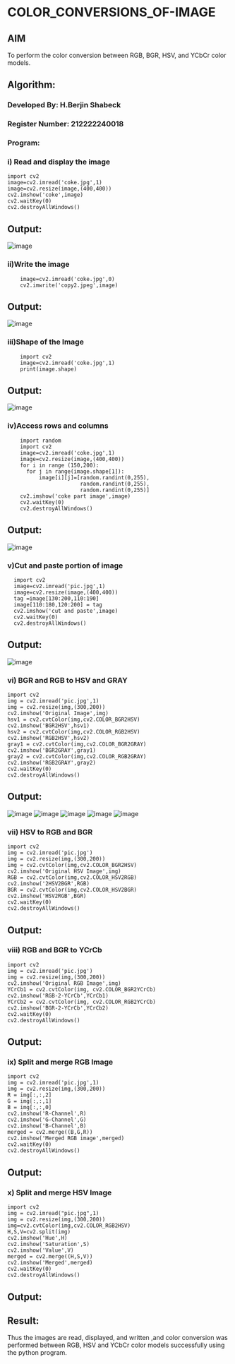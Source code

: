 # COLOR_CONVERSIONS_OF-IMAGE
## AIM
To perform the color conversion between RGB, BGR, HSV, and YCbCr color models.
## Algorithm:
### Developed By: H.Berjin Shabeck
### Register Number: 212222240018
### Program:

### i) Read and display the image

```
import cv2
image=cv2.imread('coke.jpg',1)
image=cv2.resize(image,(400,400))
cv2.imshow('coke',image)
cv2.waitKey(0)
cv2.destroyAllWindows()
```


## Output:
![image](https://github.com/user-attachments/assets/48b324ff-2d4a-4fc8-85e2-4699c2b73c22)



### ii)Write the image
```
    image=cv2.imread('coke.jpg',0)
    cv2.imwrite('copy2.jpeg',image)
```
## Output:
![image](https://github.com/user-attachments/assets/f778bd1a-11ea-498a-b2ac-495a535a250a)



### iii)Shape of the Image
```
    import cv2
    image=cv2.imread('coke.jpg',1)
    print(image.shape)
```
## Output:
![image](https://github.com/user-attachments/assets/b8ac80e9-c9ca-4116-a277-b2da2b0927d0)


### iv)Access rows and columns
```
    import random
    import cv2
    image=cv2.imread('coke.jpg',1)
    image=cv2.resize(image,(400,400))
    for i in range (150,200):
      for j in range(image.shape[1]):
          image[i][j]=[random.randint(0,255),
                       random.randint(0,255),
                       random.randint(0,255)] 
    cv2.imshow('coke part image',image)
    cv2.waitKey(0)
    cv2.destroyAllWindows()
```
## Output:
![image](https://github.com/user-attachments/assets/9da91a3b-4667-4cbc-9f0c-9d3c4beb6f20)



### v)Cut and paste portion of image
```
  import cv2
  image=cv2.imread('pic.jpg',1)
  image=cv2.resize(image,(400,400))
  tag =image[130:200,110:190]
  image[110:180,120:200] = tag
  cv2.imshow('cut and paste',image)
  cv2.waitKey(0)
  cv2.destroyAllWindows()
```
## Output:
![image](https://github.com/user-attachments/assets/57100059-7ec2-4fa8-b9ad-374c2670767e)



### vi) BGR and RGB to HSV and GRAY
```
import cv2
img = cv2.imread('pic.jpg',1)
img = cv2.resize(img,(300,200))
cv2.imshow('Original Image',img)
hsv1 = cv2.cvtColor(img,cv2.COLOR_BGR2HSV)
cv2.imshow('BGR2HSV',hsv1)
hsv2 = cv2.cvtColor(img,cv2.COLOR_RGB2HSV)
cv2.imshow('RGB2HSV',hsv2)
gray1 = cv2.cvtColor(img,cv2.COLOR_BGR2GRAY)
cv2.imshow('BGR2GRAY',gray1)
gray2 = cv2.cvtColor(img,cv2.COLOR_RGB2GRAY)
cv2.imshow('RGB2GRAY',gray2)
cv2.waitKey(0)
cv2.destroyAllWindows()
```
## Output:
![image](https://github.com/user-attachments/assets/6ea548c2-cf2d-4857-91bd-4de84cf0c875) ![image](https://github.com/user-attachments/assets/f5919a2f-d3c9-4560-88aa-9972d3df77ce) ![image](https://github.com/user-attachments/assets/2b7266a0-95ef-4e7d-be3e-bc9e654cbad4) ![image](https://github.com/user-attachments/assets/c2399fd6-4da6-4d7b-a8a5-e820340a7605) ![image](https://github.com/user-attachments/assets/d1195a7d-ec92-4c98-a020-df406c4932bc)








### vii) HSV to RGB and BGR
```
import cv2
img = cv2.imread('pic.jpg')
img = cv2.resize(img,(300,200))
img = cv2.cvtColor(img,cv2.COLOR_BGR2HSV)
cv2.imshow('Original HSV Image',img)
RGB = cv2.cvtColor(img,cv2.COLOR_HSV2RGB)
cv2.imshow('2HSV2BGR',RGB)
BGR = cv2.cvtColor(img,cv2.COLOR_HSV2BGR)
cv2.imshow('HSV2RGB',BGR)
cv2.waitKey(0)
cv2.destroyAllWindows()
```
## Output:



### viii) RGB and BGR to YCrCb
```
import cv2
img = cv2.imread('pic.jpg')
img = cv2.resize(img,(300,200))
cv2.imshow('Original RGB Image',img)
YCrCb1 = cv2.cvtColor(img, cv2.COLOR_BGR2YCrCb)
cv2.imshow('RGB-2-YCrCb',YCrCb1)
YCrCb2 = cv2.cvtColor(img, cv2.COLOR_RGB2YCrCb)
cv2.imshow('BGR-2-YCrCb',YCrCb2)
cv2.waitKey(0)
cv2.destroyAllWindows()
```
## Output:




### ix) Split and merge RGB Image
```
import cv2
img = cv2.imread('pic.jpg',1)
img = cv2.resize(img,(300,200))
R = img[:,:,2]
G = img[:,:,1]
B = img[:,:,0]
cv2.imshow('R-Channel',R)
cv2.imshow('G-Channel',G)
cv2.imshow('B-Channel',B)
merged = cv2.merge((B,G,R))
cv2.imshow('Merged RGB image',merged)
cv2.waitKey(0)
cv2.destroyAllWindows()
```

## Output:




### x) Split and merge HSV Image
```
import cv2
img = cv2.imread("pic.jpg",1)
img = cv2.resize(img,(300,200))
img=cv2.cvtColor(img,cv2.COLOR_RGB2HSV)
H,S,V=cv2.split(img)
cv2.imshow('Hue',H)
cv2.imshow('Saturation',S)
cv2.imshow('Value',V)
merged = cv2.merge((H,S,V))
cv2.imshow('Merged',merged)
cv2.waitKey(0)
cv2.destroyAllWindows()
```

## Output:





## Result:
Thus the images are read, displayed, and written ,and color conversion was performed between RGB, HSV and YCbCr color models successfully using the python program.







